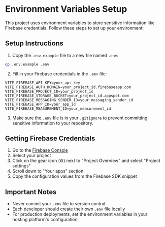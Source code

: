 # Environment Variables Setup

This project uses environment variables to store sensitive information like Firebase credentials. Follow these steps to set up your environment:

## Setup Instructions

1. Copy the `.env.example` file to a new file named `.env`:

```bash
cp .env.example .env
```

2. Fill in your Firebase credentials in the `.env` file:

```
VITE_FIREBASE_API_KEY=your_api_key
VITE_FIREBASE_AUTH_DOMAIN=your_project_id.firebaseapp.com
VITE_FIREBASE_PROJECT_ID=your_project_id
VITE_FIREBASE_STORAGE_BUCKET=your_project_id.appspot.com
VITE_FIREBASE_MESSAGING_SENDER_ID=your_messaging_sender_id
VITE_FIREBASE_APP_ID=your_app_id
VITE_FIREBASE_MEASUREMENT_ID=your_measurement_id
```

3. Make sure the `.env` file is in your `.gitignore` to prevent committing sensitive information to your repository.

## Getting Firebase Credentials

1. Go to the [Firebase Console](https://console.firebase.google.com/)
2. Select your project
3. Click on the gear icon (⚙️) next to "Project Overview" and select "Project settings"
4. Scroll down to "Your apps" section
5. Copy the configuration values from the Firebase SDK snippet

## Important Notes

- Never commit your `.env` file to version control
- Each developer should create their own `.env` file locally
- For production deployments, set the environment variables in your hosting platform's configuration